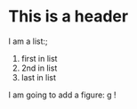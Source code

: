 # This is a header 

I am a list:;
1. first in list
2. 2nd in list
3. last in list

I am going to add a figure:
g
!

